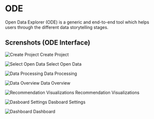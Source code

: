 # ODE
Open Data Explorer (ODE) is a generic and end-to-end tool which helps users through the different data storytelling stages.

## Screnshots (ODE Interface)
![Create Project](1_Create_Project.png)
Create Project

![Select Open Data](2_Select_Open_Data.png)
Select Open Data

![Data Processing](2_1_Data_Processing.png)
Data Processing

![Data Overview](2_2_Data_Overview.png)
Data Overview

![Recommendation Visualizations](3_Recommendation_Visualizations.png)
Recommendation Visualizations

![Dasboard Settings](4_Dasboard_Settings.png)
Dasboard Settings

![Dashboard](5_Dashboard.png)
Dashboard
